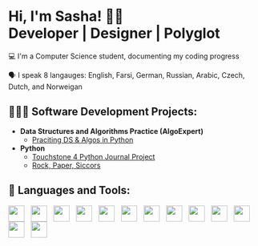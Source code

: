 <h1>Hi, I'm Sasha! 👋🏻 <br/><a> Developer</a> | <a>Designer</a> | <a>Polyglot</a></h1>

💻 I'm a Computer Science student, documenting my coding progress 

🗣️ I speak 8 langauges: English, Farsi, German, Russian, Arabic, Czech, Dutch, and Norweigan

<h2>👨🏻‍💻 Software Development Projects:</h2>

- <b>Data Structures and Algorithms Practice (AlgoExpert)</b>
  - [Praciting DS & Algos in Python](https://github.com//Algorithms-Practice)
- <b> Python </b>
  - [Touchstone 4 Python Journal Project](https://github.com/sashashirkhodaei/Touchstone-4-Python-Journal-Project)
  - [Rock, Paper, Siccors](https://github.com/sashashirkhodaei/RockPaperScissors)

<h2>🧰 Languages and Tools:</h2>

<img align="left" width="32px" style="padding-right:10px;" src="https://cdn.jsdelivr.net/gh/devicons/devicon/icons/python/python-original.svg" />
<img align="left" width="32px" style="padding-right:10px;" src="https://cdn.jsdelivr.net/gh/devicons/devicon/icons/postgresql/postgresql-original.svg" />
<img align="left" width="32px" style="padding-right:10px;" src="https://cdn.jsdelivr.net/gh/devicons/devicon/icons/mysql/mysql-original.svg" />
<img align="left" width="32px" style="padding-right:10px;" src="https://cdn.jsdelivr.net/gh/devicons/devicon/icons/javascript/javascript-original.svg" />
<img align="left" width="32px" style="padding-right:10px;" src="https://cdn.jsdelivr.net/gh/devicons/devicon/icons/html5/html5-original.svg" />
<img align="left" width="32px" style="padding-right:10px;" src="https://cdn.jsdelivr.net/gh/devicons/devicon/icons/css3/css3-original.svg" />
<img align="left" width="32px" style="padding-right:10px;" src="https://cdn.jsdelivr.net/gh/devicons/devicon/icons/django/django-plain.svg" />
<img align="left" width="32px" style="padding-right:10px;" style="padding-right:10px;" src="https://cdn.jsdelivr.net/gh/devicons/devicon/icons/flask/flask-original.svg" />
<img align="left" width="32px" style="padding-right:10px;" src="https://cdn.jsdelivr.net/gh/devicons/devicon/icons/tailwindcss/tailwindcss-plain.svg" />
<img align="left" width="32px" style="padding-right:10px;" src="https://cdn.jsdelivr.net/gh/devicons/devicon/icons/react/react-original.svg" />
<img align="left" width="32px" style="padding-right:10px;" src="https://cdn.jsdelivr.net/gh/devicons/devicon/icons/nextjs/nextjs-line.svg" />
<img align="left" width="32px" style="padding-right:10px;" src="https://cdn.jsdelivr.net/gh/devicons/devicon/icons/nodejs/nodejs-original.svg" />
<img align="left" width="32px" style="padding-right:10px;" src="https://cdn.jsdelivr.net/gh/devicons/devicon/icons/vscode/vscode-original.svg" />

